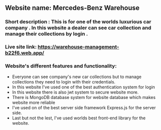  ## Website name: Mercedes-Benz Warehouse

 ### Short description : This is for one of the worlds luxurious car company . In this website a dealer can see car collection and manage their collections by login .

 ### Live site link: https://warehouse-management-b22f6.web.app/

 ### Website's different features and functionality:
 * Everyone can see company's new car collections but to manage collections they need to login with their credentials.
 * In this website I've used one of the best authentication system for login
 * In this website there is also jwt system to secure website more.
 * There is MongoDB database system for website database which makes website more reliable
 * I've used on of the best server side framework Express.js for the server side.
 * Last but not the lest, I've used worlds best front-end library for the website.

 
